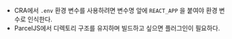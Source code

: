- CRA에서 `.env` 환경 변수를 사용하려면 변수명 앞에 `REACT_APP` 을 붙여야 환경 변수로 인식한다.
- ParcelJS에서 디렉토리 구조를 유지하며 빌드하고 싶으면 플러그인이 필요하다.
